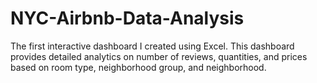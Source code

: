 # NYC-Airbnb-Data-Analysis
The first interactive dashboard I created using Excel. This dashboard provides detailed analytics on number of reviews, quantities, and prices based on room type, neighborhood group, and neighborhood.
